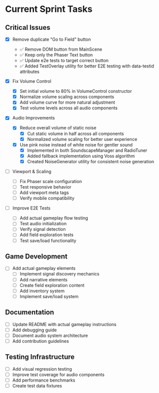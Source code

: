 # Current Sprint Tasks

## Critical Issues
- [x] Remove duplicate "Go to Field" button
  - ✅ Remove DOM button from MainScene
  - ✅ Keep only the Phaser Text button
  - ✅ Update e2e tests to target correct button
  - ✅ Added TestOverlay utility for better E2E testing with data-testid attributes

- [x] Fix Volume Control
  - [x] Set initial volume to 80% in VolumeControl constructor
  - [x] Normalize volume scaling across components
  - [x] Add volume curve for more natural adjustment
  - [x] Test volume levels across all audio components

- [x] Audio Improvements
  - [x] Reduce overall volume of static noise
    - [x] Cut static volume in half across all components
    - [x] Normalized volume scaling for better user experience
  - [x] Use pink noise instead of white noise for gentler sound
    - [x] Implemented in both SoundscapeManager and RadioTuner
    - [x] Added fallback implementation using Voss algorithm
    - [x] Created NoiseGenerator utility for consistent noise generation

- [ ] Viewport & Scaling
  - [ ] Fix Phaser scale configuration
  - [ ] Test responsive behavior
  - [ ] Add viewport meta tags
  - [ ] Verify mobile compatibility

- [ ] Improve E2E Tests
  - [ ] Add actual gameplay flow testing
  - [ ] Test audio initialization
  - [ ] Verify signal detection
  - [ ] Add field exploration tests
  - [ ] Test save/load functionality

## Game Development
- [ ] Add actual gameplay elements
  - [ ] Implement signal discovery mechanics
  - [ ] Add narrative elements
  - [ ] Create field exploration content
  - [ ] Add inventory system
  - [ ] Implement save/load system

## Documentation
- [ ] Update README with actual gameplay instructions
- [ ] Add debugging guide
- [ ] Document audio system architecture
- [ ] Add contribution guidelines

## Testing Infrastructure
- [ ] Add visual regression testing
- [ ] Improve test coverage for audio components
- [ ] Add performance benchmarks
- [ ] Create test data fixtures